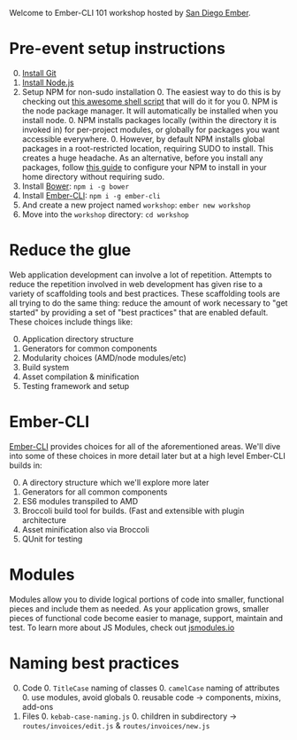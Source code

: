 Welcome to Ember-CLI 101 workshop hosted by [San Diego Ember][san diego ember].

# Pre-event setup instructions

0. [Install Git][git-scm]
0. [Install Node.js][node-install]
0. Setup NPM for non-sudo installation
    0. The easiest way to do this is by checking out [this awesome shell script][npm-no-sudo-script] that will do it for you
    0. NPM is the node package manager. It will automatically be installed when you install node.
    0. NPM installs packages locally (within the directory it is invoked in) for per-project modules, or globally for packages you want accessible everywhere.
    0. However, by default NPM installs global packages in a root-restricted location, requiring SUDO to install. This creates a huge headache. As an alternative, before you install any packages, follow [this guide][npm-g-without-sudo] to configure your NPM to install in your home directory without requiring sudo.
0. Install [Bower][bower]: `npm i -g bower`
0. Install [Ember-CLI][ember-cli]: `npm i -g ember-cli`
0. And create a new project named `workshop`: `ember new workshop`
0. Move into the `workshop` directory: `cd workshop`

# Reduce the glue

Web application development can involve a lot of repetition.  Attempts to reduce the repetition involved in web development has given rise to a variety of scaffolding tools and best practices. These scaffolding tools are all trying to do the same thing: reduce the amount of work necessary to "get started" by providing a set of "best practices" that are enabled default.  These choices include things like:

0. Application directory structure
0. Generators for common components
0. Modularity choices (AMD/node modules/etc)
0. Build system
0. Asset compilation & minification
0. Testing framework and setup

# Ember-CLI

[Ember-CLI][ember-cli] provides choices for all of the aforementioned areas.  We'll dive into some of these choices in more detail later but at a high level Ember-CLI builds in:

0. A directory structure which we'll explore more later
0. Generators for all common components
0. ES6 modules transpiled to AMD
0. Broccoli build tool for builds. (Fast and extensible with plugin architecture
0. Asset minification also via Broccoli
0. QUnit for testing

# Modules

Modules allow you to divide logical portions of code into smaller, functional pieces and include them as needed. As your application grows, smaller pieces of functional code become easier to manage, support, maintain and test. To learn more about JS Modules, check out [jsmodules.io][jsmodules]

# Naming best practices

0. Code
    0. `TitleCase` naming of classes
    0. `camelCase` naming of attributes
    0. use modules, avoid globals
    0. reusable code → components, mixins, add-ons
0. Files
    0. `kebab-case-naming.js`
    0. children in subdirectory → `routes/invoices/edit.js` & `routes/invoices/new.js`

[bower]: http://bower.io/
[ember-cli]: http://ember-cli.com
[san diego ember]: http://www.meetup.com/sandiego-ember/
[npm-g-without-sudo]: https://github.com/sindresorhus/guides/blob/master/npm-global-without-sudo.md
[node-install]: https://nodejs.org/download/
[git-scm]: http://git-scm.com/downloads
[npm-no-sudo-script]: https://github.com/glenpike/npm-g_nosudo
[jsmodules]: http://jsmodules.io
[ember-cli]: http://ember-cli.com